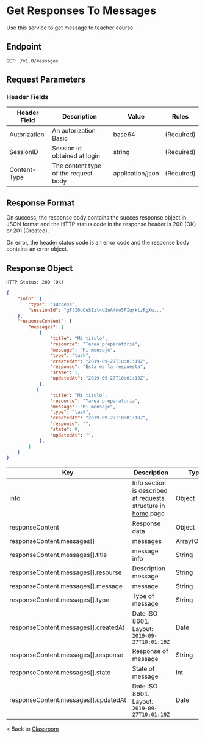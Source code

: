 # **Get Responses To Messages**

Use this service to get message to teacher course.

## **Endpoint** 

    GET: /v1.0/messages

## **Request Parameters**

### Header Fields

| Header Field | Description | Value | Rules |
|-----|-------------|------|-------|
| Autorization | An autorization Basic | base64 | (Required) |
| SessionID | Session id obtained at login | string | (Required) |
| Content-Type | The content type of the request body | application/json | (Required) |


## **Response Format**

On success, the response body contains the succes response object in JSON format and the HTTP status code in the response header is 200 (OK) or 201 (Created). 

On error, the header status code is an error code and the response body contains an error object.

## **Response Object**

    HTTP Status: 200 (Ok)

``` json
{
    "info": {
        "type": "success",
        "sessionId": "gTfI0uOuSZzl4d2nA4no5PIqrktzRgXu..."
    },
    "responseContent": {
        "messages": [
            {
                "title": "Mi titulo",
                "resource": "Tarea preparatoria",
                "message": "Mi mensaje",
                "type": "task",
                "createdAt": "2019-09-27T10:01:19Z",
                "response": "Esta es la respuesta",
                "state": 1,
                "updatedAt": "2019-09-27T10:01:19Z",
            },
           {
                "title": "Mi titulo",
                "resource": "Tarea preparatoria",
                "message": "Mi mensaje",
                "type": "task",
                "createdAt": "2019-09-27T10:01:19Z",
                "response": "",
                "state": 0,
                "updatedAt": "",
            },
        ]
    }
}
```

| Key | Description | Type | Rules |
|-----|-------------|------|-------|
| info | Info section is described at requests structure in  [home](../home.md#Response-Structure) page  | Object | (Required) |
| responseContent | Response data | Object | (Required) |
| responseContent.messages[] | messages  | Array(Object) | (Required) |
| responseContent.messages[].title | message info | String | (Required) |
| responseContent.messages[].resourse | Description message | String | (Required) |
| responseContent.messages[].message | message | String | (Required) |
| responseContent.messages[].type | Type of message | String | (Required) |
| responseContent.messages[].createdAt | Date ISO 8601. Layout:   `2019-09-27T10:01:19Z` | Date | (Required) |
| responseContent.messages[].response | Response of message | String | (Required) |
| responseContent.messages[].state | State of message | Int | (Required) |
| responseContent.messages[].updatedAt | Date ISO 8601. Layout:   `2019-09-27T10:01:19Z` | Date | (Required) |

< Back to [Classroom](./classroom.md)
